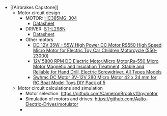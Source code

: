 - [[Airbrakes Capstone]]
	- Motor circuit design
		- MOTOR: [HC385MG-304](https://www.digikey.ca/en/products/detail/johnson-motor/HC385MG-304/12719602?utm_adgroup=Solenoids%2C%20Actuators&utm_id=bi_cmp-384475331_adg-1304021015492344_ad-81501362628365_pla-4585100930878251_dev-c_ext-_prd-12719602&productid=12719602&msclkid=dab6fb58c947148a46389e9e8370a592)
			- [Datasheet](https://disti-assets.s3.amazonaws.com/testco-inc/files/datasheets/25282.pdf)
		- DRIVER: [ST-L298N](https://www.digikey.ca/en/products/detail/stmicroelectronics/L298N/585918)
			- [Datasheet](https://www.st.com/content/ccc/resource/technical/document/datasheet/82/cc/3f/39/0a/29/4d/f0/CD00000240.pdf/files/CD00000240.pdf/jcr:content/translations/en.CD00000240.pdf)
		- Other motors
			- [DC 12V 35W - 55W High Power DC Motor RS550 High Speed Micro Motor for Electric Toy Car Children Motorcycle (550-23000)](https://www.amazon.ca/DC-12V-35W-Motorcycle-550-23000/dp/B0C8VNCXSN/ref=sr_1_4_sspa?crid=1JDP1Z1CLXMV&keywords=dc%2Bmotor%2B550&qid=1707493298&sprefix=dc%2Bmotor%2B550%2Caps%2C106&sr=8-4-spons&sp_csd=d2lkZ2V0TmFtZT1zcF9hdGY&th=1)
			- [12V 5800 RPM DC Electric Motor,Micro Motor,Rs-550 Micro Motor,Magnetic and Insulation Treatment, Stable and Reliable,for Hand Drill, Electric Screwdriver, All Types Models](https://www.amazon.ca/Electric-Magnetic-Insulation-Treatment-Screwdriver/dp/B07Q32916W/ref=sr_1_5?crid=1JDP1Z1CLXMV&keywords=dc+motor+550&qid=1707493298&sprefix=dc+motor+550%2Caps%2C106&sr=8-5#customerReviews)
			- [Swhmc DC Motor 3V-12V 280 Micro Motor 42 x 24 mm for RC Boat Model Toys DIY Pack of 5](https://www.amazon.ca/Swhmc-Motor-3V-12V-Micro-Model/dp/B07M8G58H5/ref=sr_1_14?crid=3LL2XTL0UYO67&keywords=dc+motor&qid=1707493228&sprefix=dc+motor%2Caps%2C116&sr=8-14)
	- Motor circuit calculations and simulation
		- Motor selection: https://github.com/CameronBrooks11/pymotor
		- Simulation of motors and drives: https://github.com/Aalto-Electric-Drives/motulator
		-